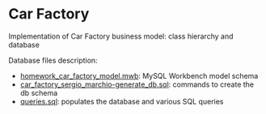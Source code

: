 # Car Factory
Implementation of Car Factory business model: class hierarchy and database

Database files description:

* [homework_car_factory_model.mwb](homework_car_factory_model.mwb): MySQL Workbench model schema
* [car_factory_sergio_marchio-generate_db.sql](car_factory_sergio_marchio-generate_db.sql): commands to create the db schema
* [queries.sql](queries.sql): populates the database and various SQL queries
